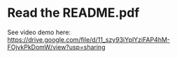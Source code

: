 # Read the README.pdf 

See video demo here: https://drive.google.com/file/d/11_szy93iYplYziFAP4hM-FOjvkPkDomW/view?usp=sharing

